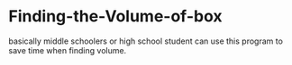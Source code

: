 # Finding-the-Volume-of-box
basically  middle schoolers or high school student can use this program to save time when finding volume.
